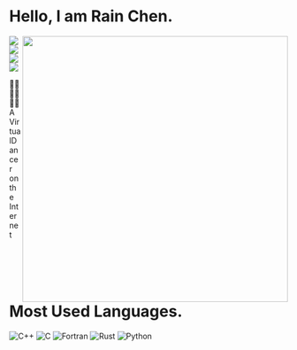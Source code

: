 # Hello, I am Rain Chen.

<img align="right" width="480px" src="https://github-readme-stats.vercel.app/api?username=Chen-Rain&show_icons=true&hide_title=false&title_color=9745f5&icon_color=9f4bff&text_color=000000&bg_color=DEG,99ccff,b0ccff,e5ccff,ffccff">

<p align="left">
    <a href=https://img.shields.io/badge/Using-macOS-99ccff><img src="https://img.shields.io/badge/Using-macOS-99ccff.svg"></a>
    <a href=https://img.shields.io/badge/Using-Linux-b9ccff><img src="https://img.shields.io/badge/Using-Linux-b9ccff.svg"></a>
    <a href=https://img.shields.io/badge/Using-Jetbrains_IDEs-e5ccff><img src="https://img.shields.io/badge/Using-JetBrains_IDEs-e5ccff.svg"></a>
    <a href=https://img.shields.io/badge/Using-Visual_Studio_Code-ffccff><img src="https://img.shields.io/badge/Using-Visual_Studio_Code-ffccff.svg"></a>
</p>

🏳️‍⚧️🏳️‍⚧️🏳️‍⚧️
A VirtualDancer on the Internet

# Most Used Languages.

<p align="left">
    <img alt="C++" src="https://img.shields.io/badge/-C++-1C437E?style=flat&logo=CPLUSPLUS&logoColor=white"/>
    <img alt="C" src="https://img.shields.io/badge/-C-1C437E?style=flat&logo=C&logoColor=white"/>
    <img alt="Fortran" src="https://img.shields.io/badge/-Fortran-6C5090?style=flat&logo=Fortran&logoColor=white"/>
    <img alt="Rust" src="https://img.shields.io/badge/-Rust-000000?style=flat&logo=Rust&logoColor=white"/>
    <img alt="Python" src="https://img.shields.io/badge/-Python-456C93?style=flat&logo=Python&logoColor=white"/>
</p>
